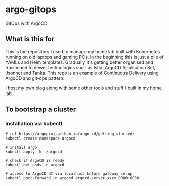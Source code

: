 # argo-gitops
GitOps with ArgoCD

## What is this for
This is the repository I used to manage my home lab built with Kubernetes running on old laptops
and gaming PCs. In the beginning this is just a pile of YAMLs and Helm templates. Gradually it's
getting better organised and trasitioned to newer technologies such as Istio, ArgoCD Application Set,
Jsonnet and Tanka. This repo is an example of Continuous Delivery using ArgoCD and git-ops pattern.

I host [my own blog](https://raynix.info) along with some other tools and stuff I built in my
home lab.

## To bootstrap a cluster
### installation via kubectl
```
# ref https://argoproj.github.io/argo-cd/getting_started/
kubectl create namespace argocd

# install argo
kubectl apply -k ./argocd

# check if ArgoCD is ready
kubectl get pods -n argocd

# access to ArgoCD UI via localhost before gateway setup
kubectl port-forward -n argocd argocd-server-xxxx 8080:8080
```
